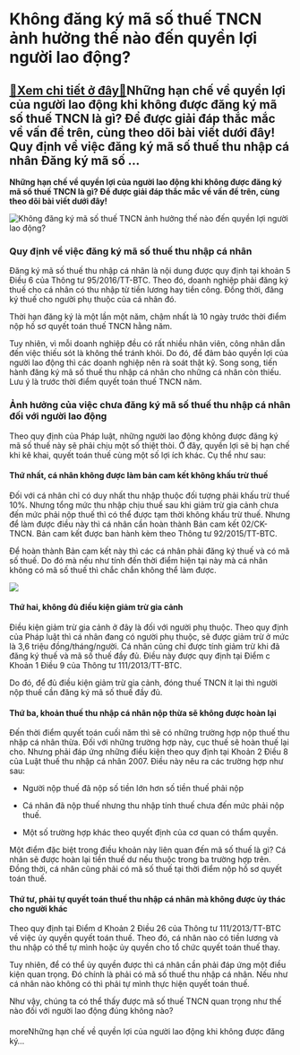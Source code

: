 Không đăng ký mã số thuế TNCN ảnh hưởng thế nào đến quyền lợi người lao động?
=============================================================================

[:gift:Xem chi tiết ở đây:gift:](https://hddtvn.com/khong-dang-ky-ma-so-thue-tncn-anh-huong-the-nao-den-quyen-loi-nguoi-lao-dong/)Những hạn chế về quyền lợi của người lao động khi không được đăng ký mã số thuế TNCN là gì? Để được giải đáp thắc mắc về vấn đề trên, cùng theo dõi bài viết dưới đây! Quy định về việc đăng ký mã số thuế thu nhập cá nhân Đăng ký mã số …
-------------------------------------------------------------------------------------------------------------------------------------------------------------------------------------------------------------------------------------------

**Những hạn chế về quyền lợi của người lao động khi không được đăng ký mã số thuế TNCN là gì? Để được giải đáp thắc mắc về vấn đề trên, cùng theo dõi bài viết dưới đây!**


![Không đăng ký mã số thuế TNCN ảnh hưởng thế nào đến quyền lợi người lao động?](https://hddtvn.com/wp-content/uploads/2021/01/maxresdefault-5.jpg "Không đăng ký mã số thuế TNCN ảnh hưởng thế nào đến quyền lợi người lao động?")


### **Quy định về việc đăng ký mã số thuế thu nhập cá nhân**


Đăng ký mã số thuế thu nhập cá nhân là nội dung được quy định tại khoản 5 Điều 6 của Thông tư 95/2016/TT-BTC. Theo đó, doanh nghiệp phải đăng ký thuế cho cá nhân có thu nhập từ tiền lương hay tiền công. Đồng thời, đăng ký thuế cho người phụ thuộc của cá nhân đó.


Thời hạn đăng ký là một lần một năm, chậm nhất là 10 ngày trước thời điểm nộp hồ sơ quyết toán thuế TNCN hằng năm.


Tuy nhiên, vì mỗi doanh nghiệp đều có rất nhiều nhân viên, công nhân dẫn đến việc thiếu sót là không thể tránh khỏi. Do đó, để đảm bảo quyền lợi của người lao động thì các doanh nghiệp nên rà soát thật kỹ. Song song, tiến hành đăng ký mã số thuế thu nhập cá nhân cho những cá nhân còn thiếu. Lưu ý là trước thời điểm quyết toán thuế TNCN năm.


### **Ảnh hưởng của việc chưa đăng ký mã số thuế thu nhập cá nhân đối với người lao động**


Theo quy định của Pháp luật, những người lao động không được đăng ký mã số thuế này sẽ phải chịu một số thiệt thòi. Ở đây, quyền lợi sẽ bị hạn chế khi kê khai, quyết toán thuế cùng một số lợi ích khác. Cụ thể như sau:


#### **Thứ nhất, cá nhân không được làm bản cam kết không khấu trừ thuế**


Đối với cá nhân chỉ có duy nhất thu nhập thuộc đối tượng phải khấu trừ thuế 10%. Nhưng tổng mức thu nhập chịu thuế sau khi giảm trừ gia cảnh chưa đến mức phải nộp thuế thì có thể được tạm thời không khấu trừ thuế. Nhưng để làm được điều này thì cá nhân cần hoàn thành Bản cam kết 02/CK-TNCN. Bản cam kết được ban hành kèm theo Thông tư 92/2015/TT-BTC.


Để hoàn thành Bản cam kết này thì các cá nhân phải đăng ký thuế và có mã số thuế. Do đó mà nếu như tính đến thời điểm hiện tại này mà cá nhân không có mã số thuế thì chắc chắn không thể làm được.


![](https://hddtvn.com/wp-content/uploads/2021/01/unnamed-14.jpg)


#### **Thứ hai, không đủ điều kiện giảm trừ gia cảnh**


Điều kiện giảm trừ gia cảnh ở đây là đối với người phụ thuộc. Theo quy định của Pháp luật thì cá nhân đang có người phụ thuộc, sẽ được giảm trừ ở mức là 3,6 triệu đồng/tháng/người. Cá nhân cũng chỉ được tính giảm trừ khi đã đăng ký thuế và mã số thuế đầy đủ. Điều này được quy định tại Điểm c Khoản 1 Điều 9 của Thông tư 111/2013/TT-BTC.


Do đó, để đủ điều kiện giảm trừ gia cảnh, đóng thuế TNCN ít lại thì người nộp thuế cần đăng ký mã số thuế đầy đủ.


#### **Thứ ba, khoản thuế thu nhập cá nhân nộp thừa sẽ không được hoàn lại**


Đến thời điểm quyết toán cuối năm thì sẽ có những trường hợp nộp thuế thu nhập cá nhân thừa. Đối với những trường hợp này, cục thuế sẽ hoàn thuế lại cho. Nhưng phải đáp ứng những điều kiện theo quy định tại Khoản 2 Điều 8 của Luật thuế thu nhập cá nhân 2007. Điều này nêu ra các trường hợp như sau:




* Người nộp thuế đã nộp số tiền lớn hơn số tiền thuế phải nộp

* Cá nhân đã nộp thuế nhưng thu nhập tính thuế chưa đến mức phải nộp thuế.

* Một số trường hợp khác theo quyết định của cơ quan có thẩm quyền.



Một điểm đặc biệt trong điều khoản này liên quan đến mã số thuế là gì? Cá nhân sẽ được hoàn lại tiền thuế dư nếu thuộc trong ba trường hợp trên. Đồng thời, cá nhân cũng phải có mã số thuế tại thời điểm nộp hồ sơ quyết toán thuế.


#### **Thứ tư, phải tự quyết toán thuế thu nhập cá nhân mà không được ủy thác cho người khác**


Theo quy định tại Điểm d Khoản 2 Điều 26 của Thông tư 111/2013/TT-BTC về việc ủy quyền quyết toán thuế. Theo đó, cá nhân nào có tiền lương và thu nhập có thể tự mình hoặc ủy quyền cho tổ chức quyết toán thuế thay.


Tuy nhiên, để có thể ủy quyền được thì cá nhân cần phải đáp ứng một điều kiện quan trọng. Đó chính là phải có mã số thuế thu nhập cá nhân. Nếu như cá nhân nào không có thì phải tự mình thực hiện quyết toán thuế.


Như vậy, chúng ta có thể thấy được mã số thuế TNCN quan trọng như thế nào đối với người lao động đúng không nào?


#### 


moreNhững hạn chế về quyền lợi của người lao động khi không được đăng ký…

